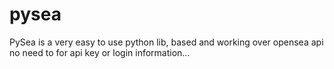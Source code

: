 # pysea
PySea is a very easy to use python lib, based and working over opensea api no need to for api key or login information...
